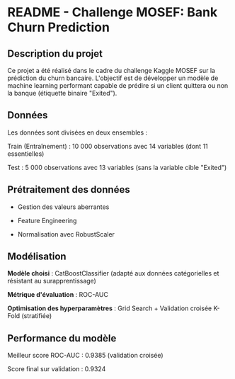 # **README - Challenge MOSEF: Bank Churn Prediction**

## Description du projet

Ce projet a été réalisé dans le cadre du challenge Kaggle MOSEF sur la prédiction du churn bancaire. L'objectif est de développer un modèle de machine learning performant capable de prédire si un client quittera ou non la banque (étiquette binaire "Exited").

## Données

Les données sont divisées en deux ensembles :

Train (Entraînement) : 10 000 observations avec 14 variables (dont 11 essentielles)

Test : 5 000 observations avec 13 variables (sans la variable cible "Exited")

## Prétraitement des données

- Gestion des valeurs aberrantes

- Feature Engineering

- Normalisation avec RobustScaler

## Modélisation

**Modèle choisi** : CatBoostClassifier (adapté aux données catégorielles et résistant au surapprentissage)

**Métrique d'évaluation** : ROC-AUC

**Optimisation des hyperparamètres** : Grid Search + Validation croisée K-Fold (stratifiée)



## Performance du modèle

Meilleur score ROC-AUC : 0.9385 (validation croisée)

Score final sur validation : 0.9324







